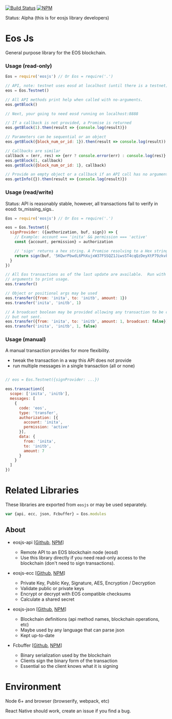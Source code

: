 [![Build Status](https://travis-ci.org/eosjs/eosjs.svg?branch=master)](https://travis-ci.org/eosjs/eosjs)
[![NPM](https://img.shields.io/npm/v/eosjs.svg)](https://www.npmjs.org/package/eosjs)

Status: Alpha (this is for eosjs library developers)

# Eos Js

General purpose library for the EOS blockchain.

### Usage (read-only)

```javascript
Eos = require('eosjs') // Or Eos = require('.')

// API, note: testnet uses eosd at localhost (until there is a testnet)
eos = Eos.Testnet()

// All API methods print help when called with no-arguments.
eos.getBlock()

// Next, your going to need eosd running on localhost:8888

// If a callback is not provided, a Promise is returned
eos.getBlock(1).then(result => {console.log(result)})

// Parameters can be sequential or an object
eos.getBlock({block_num_or_id: 1}).then(result => console.log(result))

// Callbacks are similar
callback = (err, res) => {err ? console.error(err) : console.log(res)}
eos.getBlock(1, callback)
eos.getBlock({block_num_or_id: 1}, callback)

// Provide an empty object or a callback if an API call has no arguments
eos.getInfo({}).then(result => {console.log(result)})

```

### Usage (read/write)

Status: API is reasonably stable, however, all transactions fail to
verify in eosd: tx_missing_sigs..

```javascript
Eos = require('eosjs') // Or Eos = require('.')

eos = Eos.Testnet({
  signProvider: ({authorization, buf, sign}) => {
    // Example: account === 'inita' && permission === 'active'
    const {account, permission} = authorization

    // 'sign' returns a hex string. A Promise resolving to a Hex string works too.
    return sign(buf, '5KQwrPbwdL6PhXujxW37FSSQZ1JiwsST4cqQzDeyXtP79zkvFD3')
  }
})

// All Eos transactions as of the last update are available.  Run with no
// arguments to print usage.
eos.transfer()

// Object or positional args may be used
eos.transfer({from: 'inita', to: 'initb', amount: 1})
eos.transfer('inita', 'initb', 1)

// A broadcast boolean may be provided allowing any transaction to be created
// but not sent.
eos.transfer({from: 'inita', to: 'initb', amount: 1, broadcast: false})
eos.transfer('inita', 'initb', 1, false)

```

### Usage (manual)

A manual transaction provides for more flexibility.

* tweak the transaction in a way this API does not provide
* run multiple messages in a single transaction (all or none)

```javascript

// eos = Eos.Testnet({signProvider: ...})

eos.transaction({
  scope: ['inita', 'initb'],
  messages: [
    {
      code: 'eos',
      type: 'transfer',
      authorization: [{
        account: 'inita',
        permission: 'active'
      }],
      data: {
        from: 'inita',
        to: 'initb',
        amount: 7
      }
    }
  ]
})

```

# Related Libraries

These libraries are exported from `eosjs` or may be used separately.

```javascript
var {api, ecc, json, Fcbuffer} = Eos.modules
```

## About

* eosjs-api [[Github](https://github.com/eosjs/api), [NPM](https://www.npmjs.org/package/eosjs-api)]
  * Remote API to an EOS blockchain node (eosd)
  * Use this library directly if you need read-only access to the blockchain
    (don't need to sign transactions).

* eosjs-ecc [[Github](https://github.com/eosjs/ecc), [NPM](https://www.npmjs.org/package/eosjs-ecc)]
  * Private Key, Public Key, Signature, AES, Encryption / Decryption
  * Validate public or private keys
  * Encrypt or decrypt with EOS compatible checksums
  * Calculate a shared secret

* eosjs-json [[Github](https://github.com/eosjs/json), [NPM](https://www.npmjs.org/package/eosjs-json)]
  * Blockchain definitions (api method names, blockchain operations, etc)
  * Maybe used by any language that can parse json
  * Kept up-to-date

* Fcbuffer [[Github](https://github.com/jcalfee/fcbuffer), [NPM](https://www.npmjs.org/package/fcbuffer)]
  * Binary serialization used by the blockchain
  * Clients sign the binary form of the transaction
  * Essential so the client knows what it is signing


# Environment

Node 6+ and browser (browserify, webpack, etc)

React Native should work, create an issue if you find a bug.

